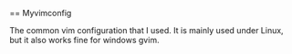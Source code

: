 == Myvimconfig

The common vim configuration that I used.
It is mainly used under Linux, but it also works fine for windows gvim.
